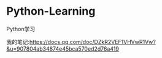 # Python-Learning
Python学习

我的笔记:https://docs.qq.com/doc/DZkR2VEF1VHVwR1Vw?&u=907804ab34874e45bca570ed2d76a419